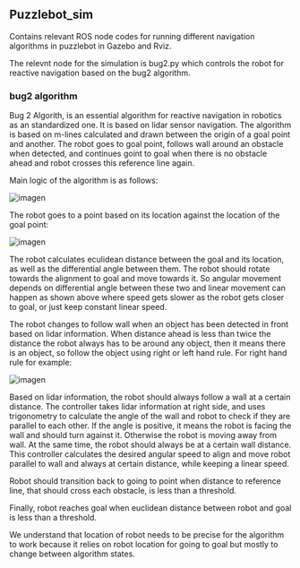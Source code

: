 ## Puzzlebot_sim

Contains relevant ROS node codes for running different navigation algorithms in puzzlebot in Gazebo and Rviz.

The relevnt node for the simulation is bug2.py which controls the robot for reactive navigation based on the bug2 algorithm.

### bug2 algorithm

Bug 2 Algorith, is an essential algorithm for reactive navigation in robotics as an standardized one. It is based on lidar sensor navigation. The algorithm is based on m-lines calculated and drawn between the origin of a goal point and another. The robot goes to goal point, follows wall around an obstacle when detected, and continues goint to goal when there is no obstacle ahead and robot crosses this reference line again.

Main logic of the algorithm is as follows:

![imagen](https://github.com/RoboticaInteligente8voTecCEM2023/advanced_navigation_mobile_robots/assets/67598380/26736770-7372-4ff5-9232-b74da355fc5f)

The robot goes to a point based on its location against the location of the goal point:

![imagen](https://github.com/RoboticaInteligente8voTecCEM2023/advanced_navigation_mobile_robots/assets/67598380/4fd51ba6-a49c-4618-b953-10b64e07f69c)

The robot calculates eculidean distance between the goal and its location, as well as the differential angle between them. The robot should rotate towards the alignment to goal and move towards it. So angular movement depends on differential angle between these two and linear movement can happen as shown above where speed gets slower as the robot gets closer to goal, or just keep constant linear speed.

The robot changes to follow wall when an object has been detected in front based on lidar information. When distance ahead is less than twice the distance the robot always has to be around any object, then it means there is an object, so follow the object using right or left hand rule. For right hand rule for example:

![imagen](https://github.com/RoboticaInteligente8voTecCEM2023/advanced_navigation_mobile_robots/assets/67598380/34df2715-113f-4465-aff3-1f8fb0559465)

Based on lidar information, the robot should always follow a wall at a certain distance. The controller takes lidar information at right side, and uses trigonometry to calculate the angle of the wall and robot to check if they are parallel to each other. If the angle is positive, it means the robot is facing the wall and should turn against it. Otherwise the robot is moving away from wall. At the same time, the robot should always be at a certain wall distance. This controller calculates the desired angular speed to align and move robot parallel to wall and always at certain distance, while keeping a linear speed.

Robot should transition back to going to point when distance to reference line, that should cross each obstacle, is less than a threshold.

Finally, robot reaches goal when euclidean distance between robot and goal is less than a threshold.

We understand that location of robot needs to be precise for the algorithm to work because it relies on robot location for going to goal but mostly to change between algorithm states.
